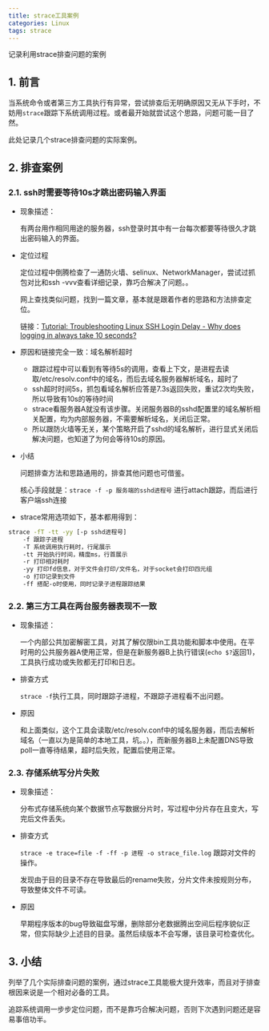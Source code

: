 ```yaml
---
title: strace工具案例
categories: Linux
tags: strace
---
```


记录利用strace排查问题的案例

## 1. 前言

当系统命令或者第三方工具执行有异常，尝试排查后无明确原因又无从下手时，不妨用`strace`跟踪下系统调用过程。或者最开始就尝试这个思路，问题可能一目了然。

此处记录几个strace排查问题的实际案例。

## 2. 排查案例

### 2.1. ssh时需要等待10s才跳出密码输入界面

* 现象描述：

    有两台用作相同用途的服务器，ssh登录时其中有一台每次都要等待很久才跳出密码输入的界面。

* 定位过程

    定位过程中倒腾检查了一通防火墙、selinux、NetworkManager，尝试过抓包对比和ssh -vvv查看详细记录，靠巧合解决了问题。。

    网上查找类似问题，找到一篇文章，基本就是跟着作者的思路和方法排查定位。

    链接：[Tutorial: Troubleshooting Linux SSH Login Delay - Why does logging in always take 10 seconds?](https://tanelpoder.com/posts/troubleshooting-linux-ssh-logon-delay-always-takes-10-seconds/)

* 原因和链接完全一致：域名解析超时

    * 跟踪过程中可以看到有等待5s的调用，查看上下文，是进程去读取/etc/resolv.conf中的域名，而后去域名服务器解析域名，超时了
    * ssh超时时间5s，抓包看域名解析应答是7.3s返回失败，重试2次均失败，所以导致有10s的等待时间
    * strace看服务器A就没有该步骤。关闭服务器B的sshd配置里的域名解析相关配置，均为内部服务器，不需要解析域名，关闭后正常。
    * 所以跟防火墙等无关，某个策略开启了sshd的域名解析，进行显式关闭后解决问题，也知道了为何会等待10s的原因。

* 小结

    问题排查方法和思路通用的，排查其他问题也可借鉴。

    核心手段就是：`strace -f -p 服务端的sshd进程号` 进行attach跟踪，而后进行客户端ssh连接

* strace常用选项如下，基本都用得到：

```sh
strace -fT -tt -yy [-p sshd进程号]
    -f 跟踪子进程
    -T 系统调用执行耗时，行尾展示
    -tt 开始执行时间，精度ms，行首展示
    -r 打印相对耗时
    -yy 打印fd信息，对于文件会打印/文件名，对于socket会打印四元组
    -o 打印记录到文件
    -ff 搭配-o时使用，同时记录子进程跟踪结果
```

### 2.2. 第三方工具在两台服务器表现不一致

* 现象描述：

    一个内部公共加密解密工具，对其了解仅限bin工具功能和脚本中使用。在平时用的公共服务器A使用正常，但是在新服务器B上执行错误(`echo $?`返回1)，工具执行成功或失败都无打印和日志。

* 排查方式

    `strace -f`执行工具，同时跟踪子进程，不跟踪子进程看不出问题。

* 原因

    和上面类似，这个工具会读取/etc/resolv.conf中的域名服务器，而后去解析域名（一直以为是简单的本地工具，坑。。），而新服务器B上未配置DNS导致poll一直等待结果，超时后失败，配置后使用正常。

### 2.3. 存储系统写分片失败

* 现象描述：

    分布式存储系统向某个数据节点写数据分片时，写过程中分片存在且变大，写完后文件丢失。

* 排查方式

    `strace -e trace=file -f -ff -p 进程 -o strace_file.log` 跟踪对文件的操作。

    发现由于目的目录不存在导致最后的rename失败，分片文件未按规则分布，导致整体文件不可读。

* 原因

    早期程序版本的bug导致磁盘写爆，删除部分老数据腾出空间后程序貌似正常，但实际缺少上述目的目录。虽然后续版本不会写爆，该目录可检查优化。

## 3. 小结

列举了几个实际排查问题的案例，通过strace工具能极大提升效率，而且对于排查根因来说是一个相对必备的工具。

追踪系统调用一步步定位问题，而不是靠巧合解决问题，否则下次遇到问题还是容易事倍功半。
